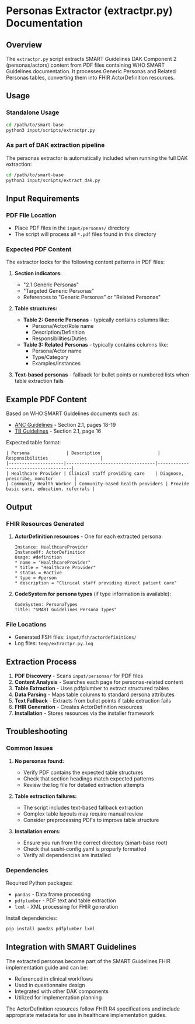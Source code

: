 # Personas Extractor (extractpr.py) Documentation

## Overview

The `extractpr.py` script extracts SMART Guidelines DAK Component 2 (personas/actors) content from PDF files containing WHO SMART Guidelines documentation. It processes Generic Personas and Related Personas tables, converting them into FHIR ActorDefinition resources.

## Usage

### Standalone Usage

```bash
cd /path/to/smart-base
python3 input/scripts/extractpr.py
```

### As part of DAK extraction pipeline

The personas extractor is automatically included when running the full DAK extraction:

```bash
cd /path/to/smart-base  
python3 input/scripts/extract_dak.py
```

## Input Requirements

### PDF File Location
- Place PDF files in the `input/personas/` directory
- The script will process all `*.pdf` files found in this directory

### Expected PDF Content
The extractor looks for the following content patterns in PDF files:

1. **Section indicators:**
   - "2.1 Generic Personas" 
   - "Targeted Generic Personas"
   - References to "Generic Personas" or "Related Personas"

2. **Table structures:**
   - **Table 2: Generic Personas** - typically contains columns like:
     - Persona/Actor/Role name
     - Description/Definition  
     - Responsibilities/Duties
   - **Table 3: Related Personas** - typically contains columns like:
     - Persona/Actor name
     - Type/Category
     - Examples/Instances

3. **Text-based personas** - fallback for bullet points or numbered lists when table extraction fails

## Example PDF Content

Based on WHO SMART Guidelines documents such as:
- [ANC Guidelines](https://iris.who.int/bitstream/handle/10665/380303/9789240099456-eng.pdf?sequence=1) - Section 2.1, pages 18-19
- [TB Guidelines](https://iris.who.int/bitstream/handle/10665/360991/9789240054424-eng.pdf?sequence=1) - Section 2.1, page 16

Expected table format:
```
| Persona              | Description                      | Responsibilities                    |
|---------------------|----------------------------------|-------------------------------------|
| Healthcare Provider | Clinical staff providing care    | Diagnose, prescribe, monitor        |
| Community Health Worker | Community-based health providers | Provide basic care, education, referrals |
```

## Output

### FHIR Resources Generated

1. **ActorDefinition resources** - One for each extracted persona:
   ```fsh
   Instance: HealthcareProvider
   InstanceOf: ActorDefinition
   Usage: #definition
   * name = "HealthcareProvider"
   * title = "Healthcare Provider"
   * status = #active
   * type = #person
   * description = "Clinical staff providing direct patient care"
   ```

2. **CodeSystem for persona types** (if type information is available):
   ```fsh
   CodeSystem: PersonaTypes
   Title: "SMART Guidelines Persona Types"
   ```

### File Locations
- Generated FSH files: `input/fsh/actordefinitions/`
- Log files: `temp/extractpr.py.log`

## Extraction Process

1. **PDF Discovery** - Scans `input/personas/` for PDF files
2. **Content Analysis** - Searches each page for personas-related content
3. **Table Extraction** - Uses pdfplumber to extract structured tables
4. **Data Parsing** - Maps table columns to standard persona attributes
5. **Text Fallback** - Extracts from bullet points if table extraction fails
6. **FHIR Generation** - Creates ActorDefinition resources
7. **Installation** - Stores resources via the installer framework

## Troubleshooting

### Common Issues

1. **No personas found:**
   - Verify PDF contains the expected table structures
   - Check that section headings match expected patterns
   - Review the log file for detailed extraction attempts

2. **Table extraction failures:**
   - The script includes text-based fallback extraction
   - Complex table layouts may require manual review
   - Consider preprocessing PDFs to improve table structure

3. **Installation errors:**
   - Ensure you run from the correct directory (smart-base root)
   - Check that sushi-config.yaml is properly formatted
   - Verify all dependencies are installed

### Dependencies

Required Python packages:
- `pandas` - Data frame processing
- `pdfplumber` - PDF text and table extraction  
- `lxml` - XML processing for FHIR generation

Install dependencies:
```bash
pip install pandas pdfplumber lxml
```

## Integration with SMART Guidelines

The extracted personas become part of the SMART Guidelines FHIR implementation guide and can be:
- Referenced in clinical workflows
- Used in questionnaire design
- Integrated with other DAK components
- Utilized for implementation planning

The ActorDefinition resources follow FHIR R4 specifications and include appropriate metadata for use in healthcare implementation guides.